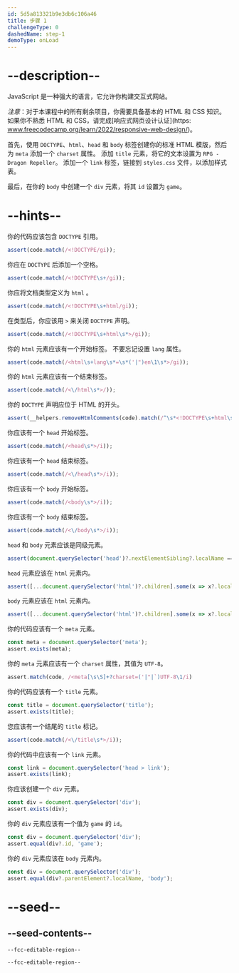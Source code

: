 ```yaml
---
id: 5d5a813321b9e3db6c106a46
title: 步骤 1
challengeType: 0
dashedName: step-1
demoType: onLoad
---
```


# --description--

JavaScript 是一种强大的语言，它允许你构建交互式网站。

*注意*：对于本课程中的所有剩余项目，你需要具备基本的 HTML 和 CSS 知识。 如果你不熟悉 HTML 和 CSS，请完成[响应式网页设计认证](https: www.freecodecamp.org/learn/2022/responsive-web-design/)。

首先，使用 `DOCTYPE`、`html`、`head` 和 `body` 标签创建你的标准 HTML 模版，然后为 `meta` 添加一个 `charset` 属性。 添加 `title` 元素，将它的文本设置为 `RPG - Dragon Repeller`。 添加一个 `link` 标签，链接到 `styles.css` 文件，以添加样式表。

最后，在你的 `body` 中创建一个 `div` 元素，将其 `id` 设置为 `game`。

# --hints--

你的代码应该包含 `DOCTYPE` 引用。

```js
assert(code.match(/<!DOCTYPE/gi));
```

你应在 `DOCTYPE` 后添加一个空格。

```js
assert(code.match(/<!DOCTYPE\s+/gi));
```

你应将文档类型定义为 `html` 。

```js
assert(code.match(/<!DOCTYPE\s+html/gi));
```

在类型后，你应该用 `>` 来关闭 `DOCTYPE` 声明。

```js
assert(code.match(/<!DOCTYPE\s+html\s*>/gi));
```

你的 `html` 元素应该有一个开始标签。 不要忘记设置 `lang` 属性。

```js
assert(code.match(/<html\s+lang\s*=\s*('|")en\1\s*>/gi));
```

你的 `html` 元素应该有一个结束标签。

```js
assert(code.match(/<\/html\s*>/));
```

你的 `DOCTYPE` 声明应位于 HTML 的开头。

```js
assert(__helpers.removeHtmlComments(code).match(/^\s*<!DOCTYPE\s+html\s*>/i));
```

你应该有一个 `head` 开始标签。

```js
assert(code.match(/<head\s*>/i));
```

你应该有一个 `head` 结束标签。

```js
assert(code.match(/<\/head\s*>/i));
```

你应该有一个 `body` 开始标签。

```js
assert(code.match(/<body\s*>/i));
```

你应该有一个 `body` 结束标签。

```js
assert(code.match(/<\/body\s*>/i));
```

`head` 和 `body` 元素应该是同级元素。

```js
assert(document.querySelector('head')?.nextElementSibling?.localName === 'body');
```

`head` 元素应该在 `html` 元素内。

```js
assert([...document.querySelector('html')?.children].some(x => x?.localName === 'head'));
```

`body` 元素应该在 `html` 元素内。

```js
assert([...document.querySelector('html')?.children].some(x => x?.localName === 'body'));
```

你的代码应该有一个 `meta` 元素。

```js
const meta = document.querySelector('meta');
assert.exists(meta);
```

你的 `meta` 元素应该有一个 `charset` 属性，其值为 `UTF-8`。

```js
assert.match(code, /<meta[\s\S]+?charset=('|"|`)UTF-8\1/i)
```

你的代码应该有一个 `title` 元素。

```js
const title = document.querySelector('title');
assert.exists(title);
```

您应该有一个结尾的 `title` 标记。

```js
assert(code.match(/<\/title\s*>/i));
```

你的代码中应该有一个 `link` 元素。

```js
const link = document.querySelector('head > link');
assert.exists(link);
```

你应该创建一个 `div` 元素。

```js
const div = document.querySelector('div');
assert.exists(div);
```

你的 `div` 元素应该有一个值为 `game` 的 `id`。

```js
const div = document.querySelector('div');
assert.equal(div?.id, 'game');
```

你的 `div` 元素应该在 `body` 元素内。

```js
const div = document.querySelector('div');
assert.equal(div?.parentElement?.localName, 'body');
```

# --seed--

## --seed-contents--

```html
--fcc-editable-region--

--fcc-editable-region--
```
